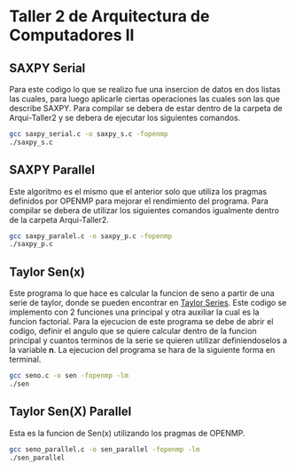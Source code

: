 # Taller 2 de Arquitectura de Computadores II 

## SAXPY Serial
Para este codigo lo que se realizo fue una insercion de datos en dos listas las cuales, para luego aplicarle ciertas operaciones las cuales son las que describe SAXPY. Para compilar se debera de estar dentro de la carpeta de Arqui-Taller2 y se debera de ejecutar los siguientes comandos.

```bash
gcc saxpy_serial.c -o saxpy_s.c -fopenmp
./saxpy_s.c
```

## SAXPY Parallel
Este algoritmo es el mismo que el anterior solo que utiliza los pragmas definidos por OPENMP para mejorar el rendimiento del programa. Para compilar se debera de utilizar los siguientes comandos igualmente dentro de la carpeta Arqui-Taller2.

```bash
gcc saxpy_paralel.c -o saxpy_p.c -fopenmp
./saxpy_p.c
```


## Taylor Sen(x)
Este programa lo que hace es calcular la funcion de seno a partir de una serie de taylor, donde se pueden encontrar en [Taylor Series](https://es.wikipedia.org/wiki/Serie_de_Taylor). Este codigo se implemento con 2 funciones una principal y otra auxiliar la cual es la funcion factorial. Para la ejecucion de este programa se debe de abrir el codigo, definir el angulo que se quiere calcular dentro de la funcion principal y cuantos terminos de la serie se quieren utilizar definiendoselos a la variable **n**. La ejecucion del programa se hara de la siguiente forma en terminal.

```bash
gcc seno.c -o sen -fopenmp -lm
./sen
```

## Taylor Sen(X) Parallel 
Esta es la funcion de Sen(x) utilizando los pragmas de OPENMP.

```bash
gcc seno_parallel.c -o sen_parallel -fopenmp -lm
./sen_parallel
```

